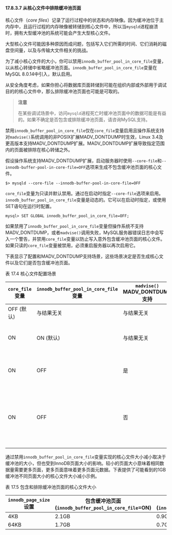 #### 17.8.3.7 从核心文件中排除缓冲池页面

核心文件（*core files*）记录了运行过程中的状态和内存映像。因为缓冲池位于主内存中，且运行过程的内存映像被转储到核心文件中，所以当`mysqld`进程崩溃时，拥有大型缓冲池的系统可能会产生大型核心文件。

大型核心文件可能因多种原因而成问题，包括写入它们所需的时间、它们消耗的磁盘空间量，以及与传输大文件相关的挑战。

为了减小核心文件的大小，你可以禁用`innodb_buffer_pool_in_core_file`变量，以从核心转储中省略缓冲池页面。`innodb_buffer_pool_in_core_file`变量在MySQL 8.0.14中引入，默认启用。

从安全角度考虑，如果你担心将数据库页面转储到可能在组织内部或外部用于调试目的的核心文件中，那么排除缓冲池页面也可能是可取的。

> **注意**
>
> 在某些调试场景中，访问`mysqld`进程死亡时缓冲池页面中的数据可能是有益的。如果不确定是否包含或排除缓冲池页面，请咨询MySQL支持。

禁用`innodb_buffer_pool_in_core_file`仅在`core_file`变量启用且操作系统支持对`madvise()`系统调用的非POSIX扩展MADV_DONTDUMP时生效，Linux 3.4及更高版本支持MADV_DONTDUMP扩展。MADV_DONTDUMP扩展导致指定范围内的页面被排除在核心转储之外。

假设操作系统支持MADV_DONTDUMP扩展，启动服务器时使用`--core-file`和`--innodb-buffer-pool-in-core-file=OFF`选项来生成不包含缓冲池页面的核心文件。

```mysql
$> mysqld --core-file --innodb-buffer-pool-in-core-file=OFF
```

`core_file`变量为只读并默认禁用。通过在启动时指定`--core-file`选项来启用。`innodb_buffer_pool_in_core_file`变量是动态的。它可以在启动时指定，或使用SET语句在运行时配置。

```mysql
mysql> SET GLOBAL innodb_buffer_pool_in_core_file=OFF;
```

如果禁用了`innodb_buffer_pool_in_core_file`变量但操作系统不支持MADV_DONTDUMP，或者`madvise()`调用失败，MySQL服务器错误日志中会写入一个警告，并禁用`core_file`变量以防止写入意外包含缓冲池页面的核心文件。如果只读的`core_file`变量被禁用，必须重启服务器以再次启用它。

下表显示了配置和MADV_DONTDUMP支持场景，这些场景决定是否生成核心文件以及它们是否包含缓冲池页面。

表 17.4 核心文件配置场景

| `core_file`变量 | `innodb_buffer_pool_in_core_file`变量 | `madvise()` MADV_DONTDUMP支持 | 结果                                                         |
| --------------- | ------------------------------------- | ----------------------------- | ------------------------------------------------------------ |
| OFF (默认)      | 与结果无关                            | 与结果无关                    | 不生成核心文件                                               |
| ON              | ON (默认)                             | 与结果无关                    | 生成包含缓冲池页面的核心文件                                 |
| ON              | OFF                                   | 是                            | 生成不包含缓冲池页面的核心文件                               |
| ON              | OFF                                   | 否                            | 不生成核心文件，`core_file`被禁用，且服务器错误日志中写入警告 |

通过禁用`innodb_buffer_pool_in_core_file`变量实现的核心文件大小减小取决于缓冲池的大小，但也受到InnoDB页面大小的影响。较小的页面大小意味着相同数据量需要更多页面，更多页面意味着更多页面元数据。下表提供了可能看到的1GB缓冲池不同页面大小的核心文件大小减小示例。

表 17.5 包含和排除缓冲池页面的核心文件大小

| `innodb_page_size`设置 | 包含缓冲池页面 (`innodb_buffer_pool_in_core_file`=ON) | 排除缓冲池页面 (`innodb_buffer_pool_in_core_file`=OFF) |
| ---------------------- | ----------------------------------------------------- | ------------------------------------------------------ |
| 4KB                    | 2.1GB                                                 | 0.9GB                                                  |
| 64KB                   | 1.7GB                                                 | 0.7GB                                                  |